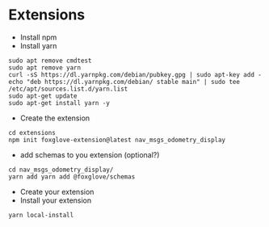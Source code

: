 # Extensions
- Install npm
- Install yarn
```
sudo apt remove cmdtest
sudo apt remove yarn
curl -sS https://dl.yarnpkg.com/debian/pubkey.gpg | sudo apt-key add -
echo "deb https://dl.yarnpkg.com/debian/ stable main" | sudo tee /etc/apt/sources.list.d/yarn.list
sudo apt-get update
sudo apt-get install yarn -y
```
- Create the extension
```
cd extensions
npm init foxglove-extension@latest nav_msgs_odometry_display
```

- add schemas to you extension (optional?)
```
cd nav_msgs_odometry_display/
yarn add yarn add @foxglove/schemas
```

- Create your extension
- Install your extension
```
yarn local-install
```